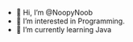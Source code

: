 - 👋 Hi, I’m @NoopyNoob
- 👀 I’m interested in Programming.
- 🌱 I’m currently learning Java

<!---
NoopyNoob/NoopyNoob is a ✨ special ✨ repository because its `README.md` (this file) appears on your GitHub profile.
You can click the Preview link to take a look at your changes.
--->
